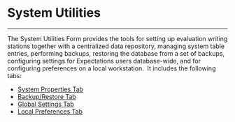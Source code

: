 # System Utilities 
-----

The System Utilities Form provides the tools for setting up evaluation 
writing stations together with a centralized data repository, managing 
system table entries, performing backups, restoring the database 
from a set of backups, configuring settings for Expectations users database-wide, and for configuring preferences on a local workstation.&nbsp; It includes the following tabs:

- [System Properties Tab](<7mls.md>)
- [Backup/Restore Tab](<7mpc.md>)
- [Global Settings Tab](<globset.md>)
- [Local Preferences Tab](<locpref.md>)

&nbsp;